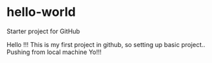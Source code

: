 # hello-world
Starter project for GitHub

Hello !!! This is my first project in github, so setting up basic project..
Pushing from local machine
Yo!!!